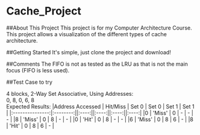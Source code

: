 # Cache_Project
##About This Project
This project is for my Computer Architecture Course.  
This project allows a visualization of the different types of cache architecture.  


##Getting Started
It's simple, just clone the project and download!

##Comments
The FIFO is not as tested as the LRU as that is not the main focus (FIFO is less used).

##Test Case to try

4 blocks, 2-Way Set Associative, Using Addresses:  
0, 8, 0, 6, 8  
Expected Results:
|Address Accessed | Hit/Miss | Set 0 | Set 0 | Set 1 | Set 1 |
|:---------------:|:--------:||:----:||:----:||:----:||:----:|
|0 | 'Miss' | 0 | - | - | - | 
|8 | 'Miss' | 0 | 8 | - | - | 
|0 | 'Hit'  | 0 | 8 | - | - | 
|6 | 'Miss' | 0 | 8 | 6 | - | 
|8 | 'Hit'  | 0 | 8 | 6 | - | 
